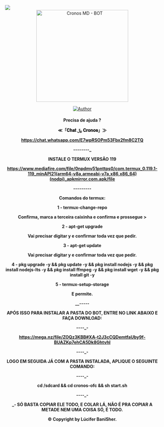 <img src="https://readme-typing-svg.herokuapp.com/?font=mono&size=30&duration=4000&color=FF0000&center=falso&vCenter=falso&lines=Cronos-𝐁𝐎𝐓+𝐕1.0;MAIS+USADO+DO+BR+✰✰✰;100%+CONFIÁVEL;✰121-THERI0N-DOMINA✰">

<div align="center">
<img src="https://telegra.ph/file/88833525fcc49f9fd4b1c.jpg" alt="Cronos MD - BOT" width="300" />

</div>
<p align="center">
  <a href="https://github.com/ocarlosplug7/cronos-ofc.git"><img title="Author" src="https://img.shields.io/badge/Author-Carlos-red.svg?style=for-the-badge&logo=github" /></a>
  <h4 align="center">

Precisa de ajuda ? 

≪「𝐂𝐡𝐚𝐭 ﷼ 𝐂𝐫𝐨𝐧𝐨𝐬」≫

https://chat.whatsapp.com/E7wpRSOPm53Fbx2fm8C2TQ

_-_-_-_-_-_-_-_-_

INSTALE O TERMUX VERSÃO 119

https://www.mediafire.com/file/0npdmv51pnttps0/com.termux_0.119.1-119_minAPI21(arm64-v8a,armeabi-v7a,x86,x86_64)(nodpi)_apkmirror.com.apk/file

_-_-_-_-_-_-_-_-_-_

Comandos  do termux:

1 - termux-change-repo 

Confirma, marca a terceira caixinha e confirma e prossegue > 

2 - apt-get upgrade

Vai precisar digitar y e confirmar toda vez que pedir.

3 - apt-get update

Vai precisar digitar y e confirmar toda vez que pedir.

4 - pkg upgrade -y && pkg update -y && pkg install nodejs -y && pkg install nodejs-lts -y && pkg install ffmpeg -y && pkg install wget -y && pkg install git -y

5 - termux-setup-storage

E permite.

__-_-_-_-_-

APÓS ISSO PARA INSTALAR A PASTA DO BOT, ENTRE NO LINK ABAIXO E FAÇA DOWNLOAD:

___-_-_-_-_-

https://mega.nz/file/ZOQz3KBB#XA-t2J3cCQDemtfaUby9f-BUAZKp7ehCA5Dk8GhtvhI

___-_-_-_-_-

LOGO EM SEGUIDA JÁ COM A PASTA INSTALADA, APLIQUE O SEGUINTE COMANDO:

___-_-_-_-_-

cd /sdcard && cd cronos-ofc && sh start.sh

___-_-_-_-_-

_- SÓ BASTA COPIAR ELE TODO, E COLAR LÁ, NÃO É PRA COPIAR A METADE NEM UMA COISA SÓ, É TODO.

© Copyright by Lúcifer BaniSher.

